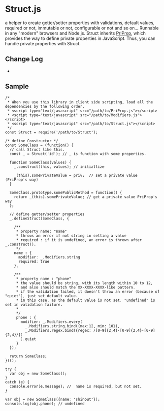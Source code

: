 Struct.js
==========
a helper to create getter/setter properties with validations, default values,
required or not, immutable or not, configurable or not and so on...
Runnable in any "modern" browsers and Node.js.
Struct inherits <a href="https://github.com/shinout/PriProp">PriProp</a>, 
which provides the way to define private properties in JavaScript.
Thus, you can handle private properties with Struct.

Change Log
----------------
* [0.0.1]: release

Sample
----------------
    /* 
     * When you use this library in client side scripting, load all the dependencies by the following order.
     * <script type="text/javascript" src="/path/to/PriProp.js"></script>
     * <script type="text/javascript" src="/path/to/Modifiers.js"></script>
     * <script type="text/javascript" src="/path/to/Struct.js"></script>
     */
    const Struct = require('/path/to/Struct');

    /* define Constructor */
    const SomeClass = (function() {
      // call Struct like this.
      const _ = Struct('id'); // _ is function with some properties.

      function SomeClass(values) {
        _.construct(this, values); // initiallize

        _(this).somePrivateValue = priv;  // set a private value (PriProp's way)
      }

      SomeClass.prototype.somePublicMethod = function() {
        return _(this).somePrivateValue; // get a private value PriProp's way
      };

      // define getter/setter properties
      _.defineStruct(SomeClass, {

        /**
         * property name: "name" 
         * throws an error if not string in setting a value
         * required : if it is undefined, an error is thrown after _.construct().
         */
        name : {
          modifier: _.Modifiers.string
          required: true
        },

        /**
         * property name : "phone"
         * the value should be string, with its length within 10 to 12,
         * and also should match the XX-XXXX-XXXX-like pattern.
         * if the validation failed, it doesn't throw an error (because of "quiet"), just set default value.
         * in this case, as the default value is not set, "undefined" is set in validation failure.
         *
         */
         phone : {
           modifier: _.Modifiers.every(
             _.Modifiers.string.bind({max:12, min: 10}),
             _.Modifiers.regex.bind({regex: /[0-9]{2,4}-[0-9]{2,4}-[0-9]{2,4}/})
           ).quiet
         }
      });

      return SomeClass;
    })();

    try {
      var obj = new SomeClass();
    }
    catch (e) {
      console.error(e.message); //  name is required, but not set.
    }

    var obj = new SomeClass({name: 'shinout'});
    console.log(obj.phone); // undefined

